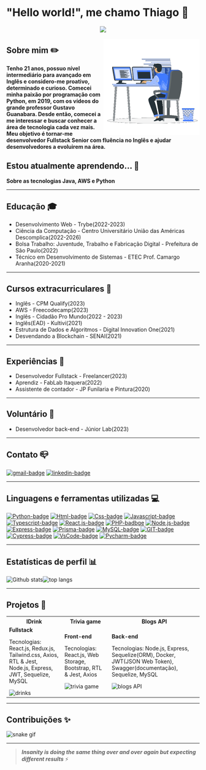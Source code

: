 # "Hello world!", me chamo Thiago 👋

<p align="center">
  <a href="https://github.com/DenverCoder1/readme-typing-svg"><img src="https://readme-typing-svg.herokuapp.com?font=Time+New+Roman&color=cyan&size=25&center=true&vCenter=true&width=600&height=100&duration=2000&pause=1000&lines=Inglês+Avançado+🇺🇸;Desenvolvedo+Fullstack+⚡;Graduação+em+Ciência+da+Computação+🖥️;Proativo/determinado/Curioso+✨;Amo+aprender+coisas+novas+💙;"></a>
</p>


<picture> <img align="right" src="https://github.com/0xAbdulKhalid/0xAbdulKhalid/raw/main/assets/mdImages/Right_Side.gif" width = 250px></picture>
## Sobre mim ✏️
   **Tenho 21 anos, possuo nível intermediário para avançado em Inglês e considero-me proativo, determinado e curioso. Comecei minha paixão por programação com Python, em 2019, com os vídeos do grande professor Gustavo Guanabara. Desde então, comecei a me interessar e buscar conhecer a área de tecnologia cada vez mais. Meu objetivo é tornar-me desenvolvedor Fullstack Senior com fluência no Inglês e ajudar desenvolvedores a evoluirem na área.**

## Estou atualmente aprendendo... 🌱
  **Sobre as tecnologias Java, AWS e Python**

---

## Educação 🎓
* Desenvolvimento Web - Trybe(2022-2023)
* Ciência da Computação - Centro Universitário União das Américas Descomplica(2022-2026)
* Bolsa Trabalho: Juventude, Trabalho e Fabricação Digital - Prefeitura de São Paulo(2022)
* Técnico em Desenvolvimento de Sistemas - ETEC Prof. Camargo Aranha(2020-2021)

---

## Cursos extracurriculares 📖
* Inglês - CPM Qualify(2023)
* AWS - Freecodecamp(2023)
* Inglês - Cidadão Pro Mundo(2022 - 2023)
* Inglês(EAD) - Kultivi(2021)
* Estrutura de Dados e Algoritmos - Digital Innovation One(2021)
* Desvendando a Blockchain - SENAI(2021)

---

## Experiências 👔
* Desenvolvedor Fullstack - Freelancer(2023)
* Aprendiz - FabLab Itaquera(2022)
* Assistente de contador - JP Funilaria e Pintura(2020)

---

## Voluntário 🚀
* Desenvolvedor back-end - Júnior Lab(2023)

--- 

## Contato 📪

[![gmail-badge][gmail-img]][gmail]
[![linkedin-badge][linkedin-img]][linkedin]

[gmail-img]: https://img.shields.io/badge/Gmail-D14836?style=for-the-badge&logo=gmail&logoColor=white
[gmail]: mailto:thiagodias.db15@gmail.com

[linkedin-img]: https://img.shields.io/badge/LinkedIn-0077B5?style=for-the-badge&logo=linkedin&logoColor=white
[linkedin]: https://www.linkedin.com/in/thiago-dias-dev/

---
## Linguagens e ferramentas utilizadas 💻
[![Python-badge][python-img]][python]
[![Html-badge][html-img]][html]
[![Css-badge][css-img]][css]
[![Javascript-badge][javascript-img]][javascript]
[![Typescript-badge][typescript-img]][typescript]
[![React.js-badge][react-img]][react]
[![PHP-badbge][php-img]][php]
[![Node.js-badge][nodejs-img]][nodejs]
[![Express-badge][express-img]][express]
[![Prisma-badge][prisma-img]][prisma]
[![MySQL-badge][mysql-img]][mysql]
[![GIT-badge][git-img]][git]
[![Cypress-badge][cypress-img]][cypress]
[![VsCode-badge][vscode-img]][vscode]
[![Pycharm-badge][pycharm-img]][pycharm]

[html-img]: https://img.shields.io/badge/-html-orange?logo=html&logoColor=white&style=for-the-badge
[html]: https://developer.mozilla.org/en-US/docs/Web/HTML

[css-img]: https://img.shields.io/badge/-css-blue?logo=css&logoColor=white&style=for-the-badge
[css]: https://developer.mozilla.org/en-US/docs/Web/CSS

[prisma-img]: https://img.shields.io/badge/-Prisma-lightgrey?logo=prisma&logoColor=black&style=for-the-badge
[prisma]: https://prisma.io

[react-img]: https://img.shields.io/badge/-ReactJs-61DAFB?logo=react&logoColor=white&style=for-the-badge
[react]: https://reactjs.org/

[python-img]: https://img.shields.io/badge/Python-FFD43B?style=for-the-badge&logo=python&logoColor=darkgreen
[python]: https://www.python.org/

[javascript-img]: https://img.shields.io/badge/JavaScript-323330?style=for-the-badge&logo=javascript&logoColor=F7DF1E
[javascript]: https://www.javascript.com/

[typescript-img]: https://img.shields.io/badge/TypeScript-007ACC?style=for-the-badge&logo=typescript&logoColor=white
[typescript]: https://www.typescriptlang.org/

[php-img]: https://img.shields.io/badge/PHP-777BB4?style=for-the-badge&logo=php&logoColor=white
[php]: https://www.php.net/

[mysql-img]: https://img.shields.io/badge/MySQL-00000F?style=for-the-badge&logo=mysql&logoColor=white
[mysql]: https://www.mysql.com/

[nodejs-img]: https://img.shields.io/badge/Node.js-43853D?style=for-the-badge&logo=node-dot-js&logoColor=white
[nodejs]: https://nodejs.org/en/

[express-img]: https://img.shields.io/badge/-express-white?logo=express&logoColor=black&style=for-the-badge
[express]: https://expressjs.com/

[git-img]: https://img.shields.io/badge/Git-F05032?style=for-the-badge&logo=git&logoColor=white
[git]: https://git-scm.com/

[cypress-img]: https://img.shields.io/badge/Cypress-17202C?style=for-the-badge&logo=cypress&logoColor=white
[cypress]: https://www.cypress.io/

[vscode-img]: https://img.shields.io/badge/Visual_Studio_Code-0078D4?style=for-the-badge&logo=visual%20studio%20code&logoColor=white
[vscode]: https://code.visualstudio.com/

[pycharm-img]: https://img.shields.io/badge/pycharm-143?style=for-the-badge&logo=pycharm&logoColor=black&color=black&labelColor=green
[pycharm]: https://www.jetbrains.com/pt-br/pycharm/download/

---
## Estatísticas de perfil 📊
<img align="left" src="https://github-readme-stats.vercel.app/api?username=zThiago15&theme=tokyonight&show_icons=true)](https://github.com/anuraghazra/github-readme-stats" alt="Github stats" />

<img src="https://github-readme-stats.vercel.app/api/top-langs/?username=zThiago15&theme=tokyonight&layout=compact&show_icons=true)](https://github.com/anuraghazra/github-readme-stats" alt="top langs" />

<br/>

---

## Projetos 🎨

<table>
  <tr>
    <th>IDrink</th>
    <th>Trivia game</th>
    <th>Blogs API</th>
  </tr>
  <tr>
    <td>
      <strong>Fullstack</strong>
      <p>Tecnologias: React.js, Redux.js, Tailwind.css, Axios, RTL & Jest, Node.js, Express, JWT, Sequelize, MySQL</p>
            <img width="300px" height="120px" src="https://user-images.githubusercontent.com/61299540/223302335-5b3192cc-58b9-466e-94a2-3e1df6ed8df8.png" alt="drinks" />
    </td>
    <td>
      <strong>Front-end</strong>
      <p>Tecnologias: React.js, Web Storage, Bootstrap, RTL & Jest, Axios </p>
            <img width="300px" height="120px" src="https://user-images.githubusercontent.com/61299540/223304713-484f6896-fe37-43a0-94bf-88c563c7a620.png" alt="trivia game" />
    </td>
    <td>      
      <strong>Back-end</strong>
      <p>Tecnologias: Node.js, Express, Sequelize(ORM), Docker, JWT(JSON Web Token), Swagger(documentação), Sequelize, MySQL </p>
      <img width="300px" height="120px" src="https://user-images.githubusercontent.com/61299540/223304467-c3d02163-a9fd-4082-b3ec-0121ae5a4b1b.png" alt="blogs API" />
    </td>
  </tr>
</table>

--- 

## Contribuições ✨
![snake gif](https://github.com/zthiago15/zthiago15/blob/output/github-contribution-grid-snake.gif)

---

>__*Insanity is doing the same thing over and over again but expecting different results*__ ⚡
